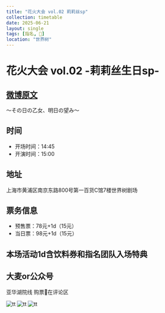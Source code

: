 ```yaml
---
title: "花火大会 vol.02 莉莉丝sp"
collection: timetable
date: 2025-06-21
layout: single
tags: [指名, 🎂]
location: "世界树"
---
```


# 花火大会 vol.02 -莉莉丝生日sp-

## [微博原文](https://weibo.com/7532605142/PwZfXmWgQ)
～その日の乙女、明日の望み～
## 时间
- 开场时间：14:45
- 开演时间：15:00
## 地址
上海市黄浦区南京东路800号第一百货C馆7楼世界树剧场
## 票务信息
- 预售票：78元+1d（15元）
- 当日票：98元+1d（15元）
## 本场活动1d含饮料券和指名团队入场特典
## 大麦or公众号
亚华湖院线
购票🔗在评论区

![tt](/timetable/2025/06/21/1.jpg)
![tt](/timetable/2025/06/21/2.jpg)
![tt](/timetable/2025/06/21/13.jpg)